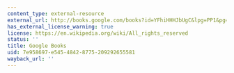 ```yaml
---
content_type: external-resource
external_url: http://books.google.com/books?id=YFhiHHHJbUgC&lpg=PP1&pg=PA40#v=onepage&q&f=false
has_external_license_warning: true
license: https://en.wikipedia.org/wiki/All_rights_reserved
status: ''
title: Google Books
uid: 7e958697-e545-4842-8775-209292655581
wayback_url: ''
---
```

